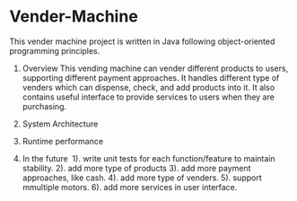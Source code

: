 # Vender-Machine

This vender machine project is written in Java following object-oriented programming principles. 

1. Overview
  This vending machine can vender different products to users, supporting different payment approaches. It handles different type of venders which can dispense, check, and add products into it. It also contains useful interface to provide services to users when they are purchasing.
  
2. System Architecture


3. Runtime performance


4. In the future
  1). write unit tests for each function/feature to maintain stability.
  2). add more type of products
  3). add more payment approaches, like cash.
  4). add more type of venders.
  5). support mmultiple motors.
  6). add more services in user interface.
